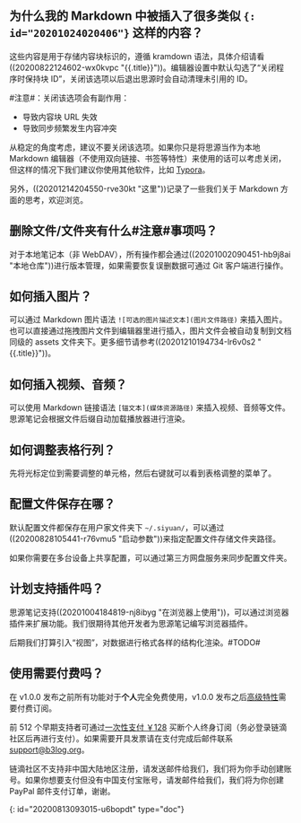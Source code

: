 ## 为什么我的 Markdown 中被插入了很多类似 `{: id="20201024020406"}` 这样的内容？

这些内容是用于存储内容块标识的，遵循 kramdown 语法，具体介绍请看((20200822124602-wx0kvpc "{{.title}}"))。编辑器设置中默认勾选了“关闭程序时保持块 ID”，关闭该选项以后退出思源时会自动清理未引用的 ID。

#注意#：关闭该选项会有副作用：

* 导致内容块 URL 失效
* 导致同步频繁发生内容冲突

从稳定的角度考虑，建议不要关闭该选项。如果你只是将思源当作为本地 Markdown 编辑器（不使用双向链接、书签等特性）来使用的话可以考虑关闭，但这样的情况下我们建议你使用其他软件，比如 [Typora](https://typora.io)。

另外，((20201214204550-rve30kt "这里"))记录了一些我们关于 Markdown 方面的思考，欢迎浏览。

## 删除文件/文件夹有什么#注意#事项吗？

对于本地笔记本（非 WebDAV），所有操作都会通过((20201002090451-hb9j8ai "本地仓库"))进行版本管理，如果需要恢复误删数据可通过 Git  客户端进行操作。

## 如何插入图片？

可以通过 Markdown 图片语法 `![可选的图片描述文本](图片文件路径)` 来插入图片。也可以直接通过拖拽图片文件到编辑器里进行插入，图片文件会被自动复制到文档同级的 assets 文件夹下。更多细节请参考((20201210194734-lr6v0s2 "{{.title}}"))。

## 如何插入视频、音频？

可以使用 Markdown 链接语法 `[锚文本](媒体资源路径)` 来插入视频、音频等文件。思源笔记会根据文件后缀自动加载播放器进行渲染。

## 如何调整表格行列？

先将光标定位到需要调整的单元格，然后右键就可以看到表格调整的菜单了。

## 配置文件保存在哪？

默认配置文件都保存在用户家文件夹下 `~/.siyuan/`，可以通过((20200828105441-r76vmu5 "启动参数"))来指定配置文件存储文件夹路径。

如果你需要在多台设备上共享配置，可以通过第三方网盘服务来同步配置文件夹。

## 计划支持插件吗？

思源笔记支持((20201004184819-nj8ibyg "在浏览器上使用"))，可以通过浏览器插件来扩展功能。我们很期待其他开发者为思源笔记编写浏览器插件。

后期我们打算引入“视图”，对数据进行格式各样的结构化渲染。#TODO#

## 使用需要付费吗？

在 v1.0.0 发布之前所有功能对于**个人**完全免费使用，v1.0.0 发布之后[高级特性](https://github.com/siyuan-note/siyuan/projects/1)需要付费订阅。

前 512 个早期支持者可通过[一次性支付 ￥128](https://ld246.com/sponsor?price=128&product=siyuan) 买断个人终身订阅（务必登录链滴社区后再进行支付）。如果需要开具发票请在支付完成后邮件联系 [support@b3log.org](mailto:support@b3log.org)。

链滴社区不支持非中国大陆地区注册，请发送邮件给我们，我们将为你手动创建账号。如果你想要支付但没有中国支付宝账号，请发邮件给我们，我们将为你创建 PayPal 邮件支付订单，谢谢。


{: id="20200813093015-u6bopdt" type="doc"}
